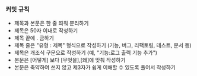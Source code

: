 ### 커밋 규칙
-  제목과 본문은 한 줄 띄워 분리하기
- 제목은 50자 이내로 작성하기
- 제목 끝에 . 금하기
- 제목 줄은 "유형 : 제목" 형식으로 작성하기 (기능, 버그, 리팩토링, 테스트, 문서 등)
- 제목은 개조식 구문으로 작성하기 (예, "기능:로그 출력 기능 추가")
- 본문은 [어떻게] 보다 [무엇을],[왜]에 맞춰 작성하기
- 본문은 축약하여 쓰지 않고 제3자가 쉽게 이해할 수 있도록 풀어서 작성하기

